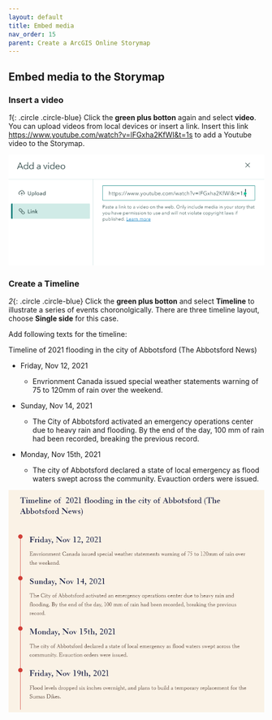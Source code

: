 ```yaml
---
layout: default
title: Embed media
nav_order: 15
parent: Create a ArcGIS Online Storymap
---
```

## Embed media to the Storymap


### Insert a video

*1*{: .circle .circle-blue} Click the **green plus botton** again and select **video**. You can upload videos from local devices or insert a link. Insert this link <https://www.youtube.com/watch?v=lFGxha2KfWI&t=1s> to add a Youtube video to the Storymap.

![click_on_ribbon](images/story6.png)

### Create a Timeline

*2*{: .circle .circle-blue} Click the **green plus botton** and select **Timeline** to illustrate a series of events choronolgically. There are three timeline layout, choose **Single side** for this case.

Add following texts for the timeline:

Timeline of  2021 flooding in the city of Abbotsford (The Abbotsford News)

- Friday, Nov 12, 2021
    - Envrionment Canada issued special weather statements warning of 75 to 120mm of rain over the weekend.
    
- Sunday, Nov 14, 2021
    - The City of Abbotsford activated an emergency operations center due to heavy rain and flooding. By the end of the day, 100 mm of rain had been recorded, breaking the previous record.
- Monday, Nov 15th, 2021
    - The city of Abbotsford declared a state of local emergency as flood waters swept across the community. Evauction orders were issued.

![click_on_ribbon](images/story7.png)

